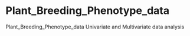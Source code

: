 # Plant_Breeding_Phenotype_data
Plant_Breeding_Phenotype_data
Univariate and Multivariate data analysis
